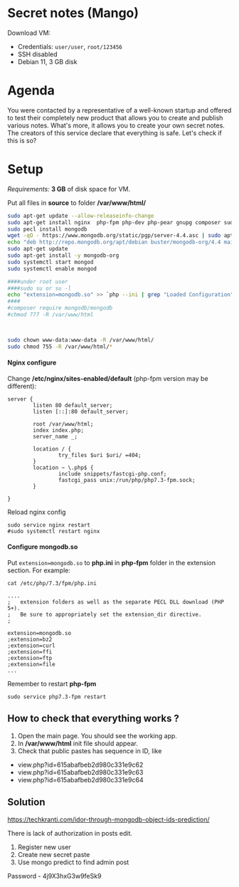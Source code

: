 # Secret notes (Mango)

Download VM:
* Credentials: ```user/user```, ```root/123456```
* SSH disabled
* Debian 11, 3 GB disk

# Agenda

You were contacted by a representative of a well-known startup and offered to test their completely new product that allows you to create and publish various notes. What's more, it allows you to create your own secret notes. The creators of this service declare that everything is safe. Let's check if this is so?


# Setup

*Requirements:*  **3 GB** of disk space for VM.

Put all files in **source** to folder **/var/www/html/**


```bash
sudo apt-get update --allow-releaseinfo-change
sudo apt-get install nginx  php-fpm php-dev php-pear gnupg composer sudo unzip
sudo pecl install mongodb
wget -qO - https://www.mongodb.org/static/pgp/server-4.4.asc | sudo apt-key add -
echo "deb http://repo.mongodb.org/apt/debian buster/mongodb-org/4.4 main" | sudo tee /etc/apt/sources.list.d/mongodb-org-4.4.list
sudo apt-get update
sudo apt-get install -y mongodb-org
sudo systemctl start mongod
sudo systemctl enable mongod

####under root user
####sudo su or su -l
echo "extension=mongodb.so" >> `php --ini | grep "Loaded Configuration" | sed -e "s|.*:\s*||"`
####
#composer require mongodb/mongodb
#chmod 777 -R /var/www/html



sudo chown www-data:www-data -R /var/www/html/
sudo chmod 755 -R /var/www/html/*
```




#### Nginx configure

Change **/etc/nginx/sites-enabled/default** (php-fpm version may be different):

```
server {
        listen 80 default_server;
        listen [::]:80 default_server;

        root /var/www/html;
        index index.php;
        server_name _;

        location / {
                try_files $uri $uri/ =404;
        }
        location ~ \.php$ {
                include snippets/fastcgi-php.conf;
                fastcgi_pass unix:/run/php/php7.3-fpm.sock;
        }

}
```

Reload nginx config
```
sudo service nginx restart
#sudo systemctl restart nginx
```


#### Configure mongodb.so

Put ```extension=mongodb.so``` to **php.ini** in **php-fpm** folder in the extension section.
For example: 
```
cat /etc/php/7.3/fpm/php.ini

....
;   extension folders as well as the separate PECL DLL download (PHP 5+).
;   Be sure to appropriately set the extension_dir directive.
;

extension=mongodb.so
;extension=bz2
;extension=curl
;extension=ffi
;extension=ftp
;extension=file
...

```

Remember to restart **php-fpm**

```
sudo service php7.3-fpm restart
```


## How to check that everything works ?

1. Open the main page. You should see the working app. 
2. In **/var/www/html** init file should appear.
3. Check that public pastes has sequence in ID, like
- view.php?id=615abafbeb2d980c331e9c62
- view.php?id=615abafbeb2d980c331e9c63
- view.php?id=615abafbeb2d980c331e9c64


## Solution

https://techkranti.com/idor-through-mongodb-object-ids-prediction/


There is lack of authorization in posts edit. 
1. Register new user
2. Create new secret paste
3. Use mongo predict to find admin post

Password - 4j9X3hxG3w9feSk9